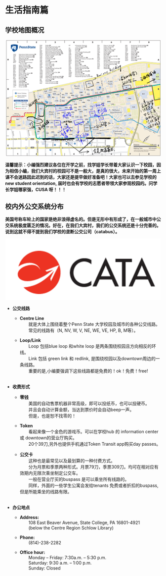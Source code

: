 # 生活指南篇

## 学校地图概况

![](.gitbook/assets/campus-map.png)

**温馨提示：小编强烈建议各位在开学之前，找学姐学长带着大家认识一下校园，因为相信小编，我们大宾村的校园可不是一般大，是真的很大，未来开始的第一周上课不会迷路因此迟到的话，大家还是提早做好准备吧！大家也可以去参见学校的new student orientation, 届时也会有学校的志愿者带领大家参观校园的。问学长学姐哪家强，CUSA 呀！！！**


## 校内外公交系统分布

**美国号称车轮上的国家是绝非浪得虚名的。但是无形中有形成了，在一般城市中公交系统极度匮乏的情况。好在，在我们大宾村，我们的公交系统还是十分完善的。说到这就不得不提到我们学校的垄断公交公司（catabus）。**

![](.gitbook/assets/catabus-logo.png)


* **公交线路**

  * **Centre Line**<br>
&emsp;&emsp;就是大体上围绕着整个Penn State 大学校园及城市的各种公交线路。<br>
&emsp;&emsp;常见的线路有（N, NV, W, V, NE, WE, VE, HP, B, M等）。
      
  * **Loop/Link**<br>
&emsp;&emsp;Loop 包括blue loop 和white loop 是两条围绕校园且方向相反的环线。<br>
&emsp;&emsp;Link 包括 green link 和 redlink, 是围绕校园以及downtown周边的一条线路。<br>
&emsp;&emsp;重要的是,小编要强调下这些线路都是免费的！ok！免费！free!<br><br>
      
      
* **收费形式**
  * **零钱**<br>
&emsp;&emsp;美国的自动售票机器非常高级，即可以投纸币，也可以投硬币。<br>
&emsp;&emsp;并且会自动计算金额，当达到票价时会自动beep一声。<br>
&emsp;&emsp;但是，也是恕不找零的！
      
  * **Token**<br>
&emsp;&emsp;看起来像一个金色的游戏币。可以在学校hub 的 information center 或 downtown的营业厅购买。<br>
&emsp;&emsp;20个39刀,另外也提供手机通过Token Transit app购买day passes。
      
  * **公交卡**<br>
&emsp;&emsp;这种也是最常见以及最划算的一种付费方式。<br>
&emsp;&emsp;分为月票和季票两种形式。月票79刀，季票309刀。均可在相对应有效期内无限次乘坐制定公交车。<br>
&emsp;&emsp;一般在营业厅买的buspass 是可以乘坐所有线路的。<br>
&emsp;&emsp;同样，外面的一些学生公寓会发给tenants 免费或者折扣的buspass, 但是所能乘坐的线路有限。<br><br>
      

* **办公地点**
  * **Address:**<br>
&emsp;&emsp;108 East Beaver Avenue, State College, PA 16801-4921<br>
&emsp;&emsp;(below the Centre Region Schlow Library)

  * **Phone:**<br>
&emsp;&emsp;(814)-238-2282

  * **Office hour:**<br>
&emsp;&emsp;Monday – Friday: 7:30a.m. – 5:30 p.m.<br>
&emsp;&emsp;Saturday: 9:30 a.m. – 1:00 p.m.<br>
&emsp;&emsp;Sunday: Closed

